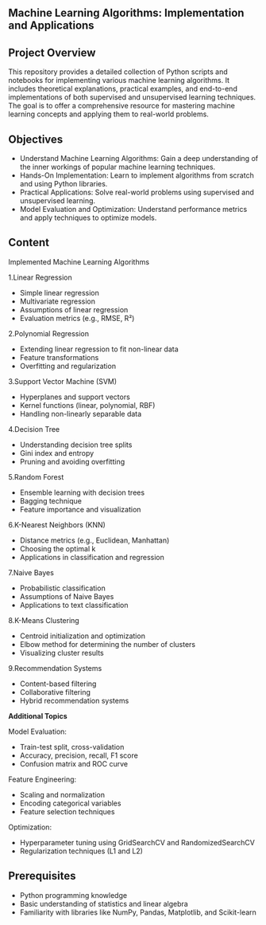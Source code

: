 ## **Machine Learning Algorithms: Implementation and Applications**

**Project Overview**
-----

This repository provides a detailed collection of Python scripts and notebooks for implementing various machine learning algorithms. It includes theoretical explanations, practical examples, and end-to-end implementations of both supervised and unsupervised learning techniques. The goal is to offer a comprehensive resource for mastering machine learning concepts and applying them to real-world problems.


**Objectives**
-----

* Understand Machine Learning Algorithms: Gain a deep understanding of the inner workings of popular machine learning techniques.
* Hands-On Implementation: Learn to implement algorithms from scratch and using Python libraries.
* Practical Applications: Solve real-world problems using supervised and unsupervised learning.
* Model Evaluation and Optimization: Understand performance metrics and apply techniques to optimize models.



**Content**
----

Implemented Machine Learning Algorithms


1.Linear Regression

* Simple linear regression
* Multivariate regression
* Assumptions of linear regression
* Evaluation metrics (e.g., RMSE, R²)


2.Polynomial Regression

* Extending linear regression to fit non-linear data
* Feature transformations
* Overfitting and regularization


3.Support Vector Machine (SVM)

* Hyperplanes and support vectors
* Kernel functions (linear, polynomial, RBF)
* Handling non-linearly separable data


4.Decision Tree

* Understanding decision tree splits
* Gini index and entropy
* Pruning and avoiding overfitting


5.Random Forest

* Ensemble learning with decision trees
* Bagging technique
* Feature importance and visualization


6.K-Nearest Neighbors (KNN)

* Distance metrics (e.g., Euclidean, Manhattan)
* Choosing the optimal k
* Applications in classification and regression


7.Naive Bayes

* Probabilistic classification
* Assumptions of Naive Bayes
* Applications to text classification


8.K-Means Clustering

* Centroid initialization and optimization
* Elbow method for determining the number of clusters
* Visualizing cluster results


9.Recommendation Systems

* Content-based filtering
* Collaborative filtering
* Hybrid recommendation systems


**Additional Topics**

Model Evaluation:

* Train-test split, cross-validation
* Accuracy, precision, recall, F1 score
* Confusion matrix and ROC curve


Feature Engineering:

* Scaling and normalization
* Encoding categorical variables
* Feature selection techniques


Optimization:

* Hyperparameter tuning using GridSearchCV and RandomizedSearchCV
* Regularization techniques (L1 and L2)

## **Prerequisites**

* Python programming knowledge
* Basic understanding of statistics and linear algebra
* Familiarity with libraries like NumPy, Pandas, Matplotlib, and Scikit-learn

